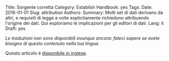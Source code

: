 Title: Sorgente corretta
Category: Establish
Handbook: yes
Tags:
Date: 2016-01-01
Slug: attribution
Authors:
Summary: Molti set di dati derivano da altri, e requisiti di legge a volte esplicitamente richiedono attribuendo l'origine dei dati. Qui esploriamo le implicazioni per gli editori di dati.
Lang: it
Draft: yes


<em>Le traduzioni non sono disponibili ovunque ancora: fateci sapere se avete bisogno di questo contenuto nella tua lingua.</em>

Questo articolo è [disponibile in inglese](/en/handbook/attribution).
